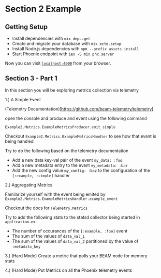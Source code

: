 # Section 2 Example

## Getting Setup

  * Install dependencies with `mix deps.get`
  * Create and migrate your database with `mix ecto.setup`
  * Install Node.js dependencies with `npm --prefix assets install`
  * Start Phoenix endpoint with `iex -S mix phx.server`

Now you can visit [`localhost:4000`](http://localhost:4000) from your browser.

## Section 3 - Part 1

In this section you will be exploring metrics collection via telemetry

1.) A Simple Event

(Telemetry Documentation)[https://github.com/beam-telemetry/telemetry]

open the console and produce and event using the following command

```
Example2.Metrics.ExampleMetricsProducer.emit_simple
```

Checkout `Example2.Metrics.ExampleMetricsHandler` to see how that event is being handled

Try to do the following based on the telemetry documentation
  * Add a new data key-val pair of the event `my_data: :foo`
  * Add a new metadata entry to the event `my_metadata: :bar`
  * Add the new config value `my_config: :baz` to the configuration of the `[:example, :simple]` handler

2.) Aggregating Metrics

Familarize yourself with the event being emited by `Example2.Metrics.ExampleMetricsHandler.example_event` 

Checkout the docs for `Telemetry.Metrics`

Try to add the following stats to the statsd collector being started in `application.ex`
  * The number of occurances of the `[:example, :foo]` event
  * The sum of the values of `data_val_1` 
  * The sum of the values of `data_val_2` partitioned by the value of `:metadata_key`

3.) (Hard Mode) Create a metric that polls your BEAM node for memory stats

4.) (Hard Mode) Put Metrics on all the Phoenix telemetry events
